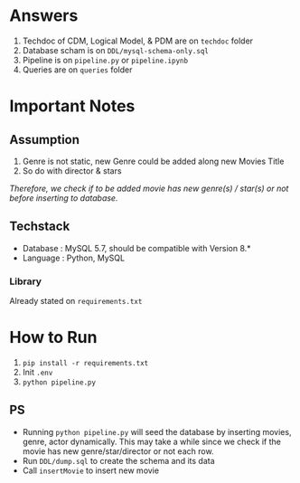 # Answers
1. Techdoc of CDM, Logical Model, & PDM are on `techdoc` folder
2. Database scham is on `DDL/mysql-schema-only.sql`
3. Pipeline is on `pipeline.py` or `pipeline.ipynb`
4. Queries are on `queries` folder


# Important Notes
## Assumption
1. Genre is not static, new Genre could be added along new Movies Title
2. So do with director & stars

*Therefore, we check if to be added movie has new genre(s) / star(s) or not before inserting to database.*


## Techstack
- Database : MySQL 5.7, should be compatible with Version 8.*
- Language : Python, MySQL
### Library
Already stated on `requirements.txt`


# How to Run
1. `pip install -r requirements.txt`
2. Init `.env`
3. `python pipeline.py`

## PS 
- Running `python pipeline.py` will seed the database by inserting movies, genre, actor dynamically. This may take a while since we check if the movie has new genre/star/director or not each row.
- Run `DDL/dump.sql` to create the schema and its data
- Call `insertMovie` to insert new movie